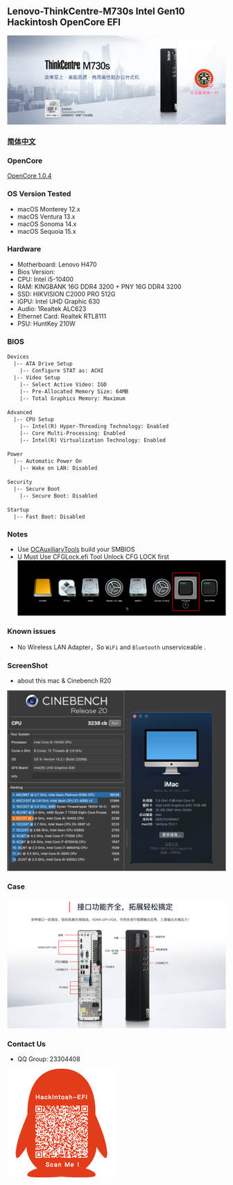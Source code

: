 ## Lenovo-ThinkCentre-M730s Intel Gen10 Hackintosh OpenCore EFI

![image](ScreenShot/M730s.png)

### [简体中文](README.zh_CN.md)

### OpenCore

[OpenCore 1.0.4](https://github.com/acidanthera/OpenCorePkg)

### OS Version Tested

- macOS Monterey 12.x
- macOS Ventura   13.x 
- macOS Sonoma  14.x
- macOS Sequoia  15.x  

### Hardware

- Motherboard: Lenovo H470
- Bios Version: 
- CPU: Intel i5-10400
- RAM: KINGBANK 16G DDR4 3200 + PNY 16G DDR4 3200
- SSD: HIKVISION C2000 PRO 512G
- iGPU: Intel UHD Graphic 630
- Audio: 1Realtek ALC623
- Ethernet Card: Realtek RTL8111
- PSU: HuntKey 210W

### BIOS

```
Devices
  |-- ATA Drive Setup
    |-- Configure STAT as: ACHI
  |-- Video Setup
    |-- Select Active Video: IGD
    |-- Pre-Allocated Memory Size: 64MB
    |-- Total Graphics Memory: Maximum

Advanced
  |-- CPU Setup
    |-- Intel(R) Hyper-Threading Technology: Enabled
    |-- Core Multi-Processing: Enabled
    |-- Intel(R) Virtualization Technology: Enabled

Power
  |-- Automatic Power On
    |-- Wake on LAN: Disabled
    
Security
  |-- Secure Boot
    |-- Secure Boot: Disabled

Startup
  |-- Fast Boot: Disabled
```

### Notes
 - Use [OCAuxiliaryTools](https://github.com/ic005k/OCAuxiliaryTools/releases) build your SMBIOS
 - U Must Use CFGLock.efi Tool Unlock CFG LOCK first
![image](ScreenShot/CFGLock.efi.png)

### Known issues

- No Wireless LAN Adapter，So `WiFi` and `Bluetooth` unserviceable .

### ScreenShot

 - about this mac & Cinebench R20

![image](ScreenShot/imac.png)

### Case

![image](ScreenShot/case.png)

### Contact Us

 - QQ Group: 23304408

![image](ScreenShot/QRCode.png)